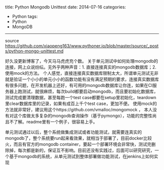 title: Python Mongodb Unittest
date: 2014-07-16
categories:
- Python
tags:
- Python
- MongoDB
---

source https://github.com/xiaopeng163/www.pythoner.io/blob/master/source/_posts/python-mongo-unittest.md
 

好久没更新博客了，今天马马虎虎充个数。
关于单元测试中如何处理mongodb的连接，网上众说纷纭。无外乎两种声音：1. 直接连接真实的mongodb数据库；2. 使用mock的方法。
个人感觉，直接连接真实数据库限制太大，所谓单元测试无非就是验证一个小小的单元小小的函数功能有没有满足预期的要求，连接真实数据库有很多问题，在开发机器上还好，有可用的mongodb数据库让你连，如果在CI服务器上跑测试，就很麻烦，每次build都要启动mongodb，而且要初始化数据库，测试完成要清理数据，甚至每跑一个test case都要在setup里初始化，teardown里clear数据库里的记录，如果有成百上千个test case，更加不便。
使用mock的方法就非常好，建议用这个https://github.com/vmalloc/mongomock ， 本人没有对这个库做太多复杂的mongodb查询操作（基于pymongo），功能的完整性尚且不了解。readme里有一个例子，很容易上手。

单元测试通过以后，整个系统做集成测试或者功能测试，就需要连真实的mongodb了，整个系统要run起来看效果，就相当于部署了，目前docker比较火，而且有官方的mongodb container，要起一个部署环境会非常快，测试完删除掉，每次都是新的，保证互不影响。目前还没有实践过，后面可以研究研究，一个基于mongodb的系统，从单元测试到整体部署做功能测试，在jenkins上如何实现